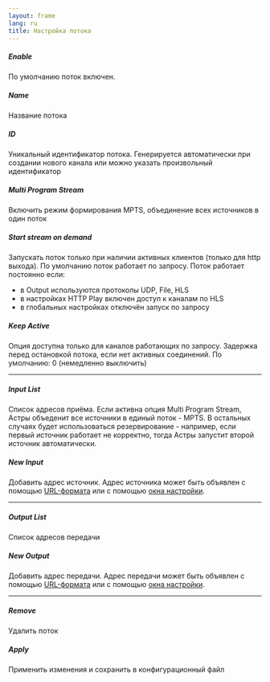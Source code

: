 ```yaml
---
layout: frame
lang: ru
title: Настройка потока
---
```


##### Enable

По умолчанию поток включен.

##### Name

Название потока

##### ID

Уникальный идентификатор потока. Генерируется автоматически при создании нового канала или можно указать произвольный идентификатор

##### Multi Program Stream

Включить режим формирования MPTS, объединение всех источников в один поток

##### Start stream on demand

Запускать поток только при наличии активных клиентов (только для http выхода).
По умолчанию поток работает по запросу. Поток работает постоянно если:

- в Output используются протоколы UDP, File, HLS
- в настройках HTTP Play включен доступ к каналам по HLS
- в глобальных настройках отключён запуск по запросу

##### Keep Active

Опция доступна только для каналов работающих по запросу. Задержка перед остановкой потока, если нет активных соединений. По умолчанию: 0 (немедленно выключить)

---

##### Input List

Список адресов приёма.
Если активна опция Multi Program Stream, Астры объеденит все источники в единый поток - MPTS.
В остальных случаях будет использоваться резервирование - например, если первый источник работает не корректно, тогда Астры запустит второй источник автоматически.

##### New Input

Добавить адрес источник. Адрес источника может быть объявлен с помощью [URL-формата](url-format/) или с помощью [окна настройки](input/).

---

##### Output List

Список адресов передачи

##### New Output

Добавить адрес передачи. Адрес передачи может быть объявлен с помощью [URL-формата](url-format/) или с помощью [окна настройки](output/).

---

##### Remove

Удалить поток

##### Apply

Применить изменения и сохранить в конфигурационный файл
